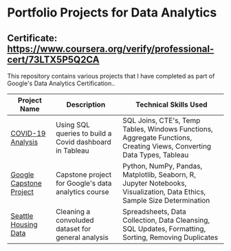 # Portfolio Projects for Data Analytics

## Certificate: https://www.coursera.org/verify/professional-cert/73LTX5P5Q2CA

This repository contains various projects that I have completed as part of Google's Data Analytics Certification..

Project Name  | Description   |  Technical Skills Used
------------- | ------------- | ------------------
[COVID-19 Analysis](https://github.com/StevenTheAnalyst/Portfolio/blob/main/covid-analysis.sql)  | Using SQL queries to build a Covid dashboard in Tableau  | SQL Joins, CTE's, Temp Tables, Windows Functions, Aggregate Functions, Creating Views, Converting Data Types, Tableau 
[Google Capstone Project](https://github.com/StevenTheAnalyst/Portfolio/blob/main/google-capstone-project.ipynb)  | Capstone project for Google's data analytics course | Python, NumPy, Pandas, Matplotlib, Seaborn, R, Jupyter Notebooks, Visualization, Data Ethics, Sample Size Determination
[Seattle Housing Data](https://github.com/StevenTheAnalyst/Portfolio/blob/main/seattle-housing-data.sql)  | Cleaning a convoluded dataset for general analysis | Spreadsheets, Data Collection, Data Cleansing, SQL Updates, Formatting, Sorting, Removing Duplicates
